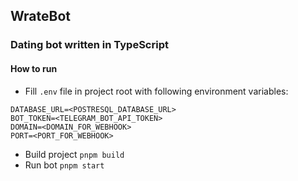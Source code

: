 ## WrateBot

### Dating bot written in TypeScript

#### How to run

- Fill `.env` file in project root with following environment variables:

```
DATABASE_URL=<POSTRESQL_DATABASE_URL>
BOT_TOKEN=<TELEGRAM_BOT_API_TOKEN>
DOMAIN=<DOMAIN_FOR_WEBHOOK>
PORT=<PORT_FOR_WEBHOOK>

```

- Build project `pnpm build`
- Run bot `pnpm start`

